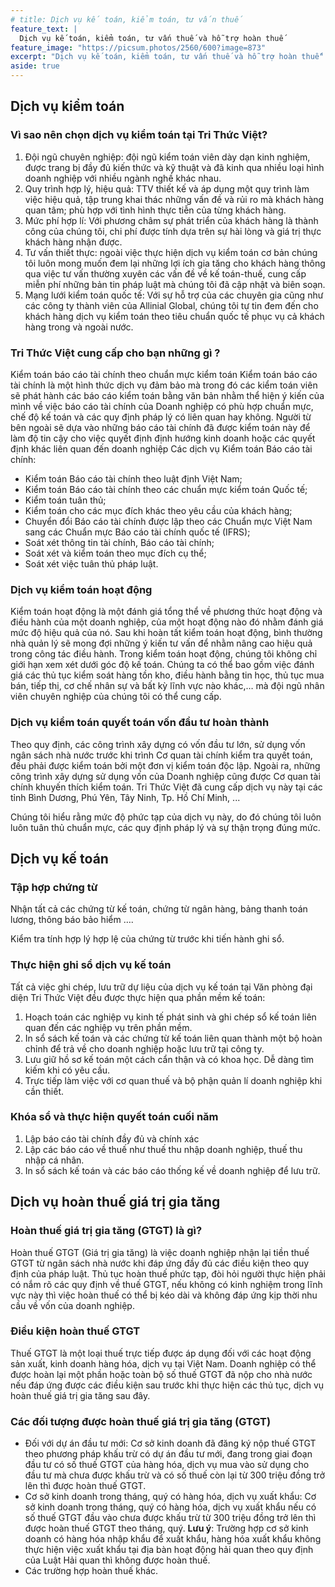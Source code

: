 ```yaml
---
# title: Dịch vụ kế toán, kiểm toán, tư vấn thuế
feature_text: |
  Dịch vụ kế toán, kiểm toán, tư vấn thuế và hỗ trợ hoàn thuế
feature_image: "https://picsum.photos/2560/600?image=873"
excerpt: "Dịch vụ kế toán, kiểm toán, tư vấn thuế và hỗ trợ hoàn thuế"
aside: true
---
```


<!-- # Heading 1

## Heading 2

### Heading 3

#### Heading 4

##### Heading 5

###### Heading 6

<small>A small element</small> -->

## Dịch vụ kiểm toán

### Vì sao nên chọn dịch vụ kiểm toán tại Tri Thức Việt?

1. Đội ngũ chuyên nghiệp: đội ngũ kiểm toán viên dày dạn kinh nghiệm, được trang bị đầy đủ kiến thức và kỹ thuật và đã kinh qua nhiều loại hình doanh nghiệp với nhiều ngành nghề khác nhau.
2. Quy trình hợp lý, hiệu quả: TTV thiết kế và áp dụng một quy trình làm việc hiệu quả, tập trung khai thác những vấn đề và rủi ro mà khách hàng quan tâm; phù hợp với tình hình thực tiễn của từng khách hàng.
3. Mức phí hợp lí: Với phương châm sự phát triển của khách hàng là thành công của chúng tôi, chi phí được tính dựa trên sự hài lòng và giá trị thực khách hàng nhận được.
4. Tư vấn thiết thực: ngoài việc thực hiện dịch vụ kiểm toán cơ bản chúng tôi luôn mong muốn đem lại những lợi ích gia tăng cho khách hàng thông qua việc tư vấn thường xuyên các vấn đề về kế toán-thuế, cung cấp miễn phí những bản tin pháp luật mà chúng tôi đã cập nhật và biên soạn.
5. Mạng lưới kiểm toán quốc tế: Với sự hỗ trợ của các chuyên gia cũng như các công ty thành viên của Allinial Global, chúng tôi tự tin đem đến cho khách hàng dịch vụ kiểm toán theo tiêu chuẩn quốc tế phục vụ cả khách hàng trong và ngoài nước.

### Tri Thức Việt cung cấp cho bạn những gì ?

Kiểm toán báo cáo tài chính theo chuẩn mực kiểm toán
Kiểm toán báo cáo tài chính là một hình thức dịch vụ đảm bảo mà trong đó các kiểm toán viên sẽ phát hành các báo cáo kiểm toán bằng văn bản nhằm thể hiện ý kiến của mình về việc báo cáo tài chính của Doanh nghiệp có phù hợp chuẩn mực, chế độ kế toán và các quy định pháp lý có liên quan hay không. Người từ bên ngoài sẽ dựa vào những báo cáo tài chính đã được kiểm toán này để làm độ tin cậy cho việc quyết định định hướng kinh doanh hoặc các quyết định khác liên quan đến doanh nghiệp
Các dịch vụ Kiểm toán Báo cáo tài chính:
* Kiểm toán Báo cáo tài chính theo luật định Việt Nam;
* Kiểm toán Báo cáo tài chính theo các chuẩn mực kiểm toán Quốc tế;
* Kiểm toán tuân thủ;
* Kiểm toán cho các mục đích khác theo yêu cầu của khách hàng;
* Chuyển đổi Báo cáo tài chính được lập theo các Chuẩn mực Việt Nam sang các Chuẩn mực Báo cáo tài chính quốc tế (IFRS);
* Soát xét thông tin tài chính, Báo cáo tài chính;
* Soát xét và kiểm toán theo mục đích cụ thể;
* Soát xét việc tuân thủ pháp luật.

### Dịch vụ kiểm toán hoạt động

Kiểm toán hoạt động là một đánh giá tổng thể về phương thức hoạt động và điều hành của một doanh nghiệp, của một hoạt động nào đó nhằm đánh giá mức độ hiệu quả của nó. Sau khi hoàn tất kiểm toán hoạt động, bình thường nhà quản lý sẽ mong đợi những ý kiến tư vấn để nhằm nâng cao hiệu quả trong công tác điều hành. Trong kiểm toán hoạt động, chúng tôi không chỉ giới hạn xem xét dưới góc độ kế toán. Chúng ta có thể bao gồm việc đánh giá các thủ tục kiểm soát hàng tồn kho, điều hành bằng tin học, thủ tục mua bán, tiếp thị, cơ chế nhân sự và bất kỳ lĩnh vực nào khác,…  mà đội ngũ nhân viên chuyên nghiệp của chúng tôi có thể cung cấp.

### Dịch vụ kiểm toán quyết toán vốn đầu tư hoàn thành

Theo quy định, các công trình xây dựng có vốn đầu tư lớn, sử dụng vốn ngân sách nhà nước trước khi trình Cơ quan tài chính kiểm tra quyết toán, đều phải được kiểm toán bởi một đơn vị kiểm toán độc lập. Ngoài ra, những công trình xây dựng sử dụng vốn của Doanh nghiệp cũng được Cơ quan tài chính khuyến thích kiểm toán. Tri Thức Việt đã cung cấp dịch vụ này tại các tỉnh Bình Dương, Phú Yên, Tây Ninh, Tp. Hồ Chí Minh, ...

Chúng tôi hiểu rằng mức độ phức tạp của dịch vụ này, do đó chúng tôi luôn luôn tuân thủ chuẩn mực, các quy định pháp lý và sự thận trọng đúng mức.

## Dịch vụ kế toán
### Tập hợp chứng từ 
Nhận tất cả các chứng từ kế toán, chứng từ ngân hàng, bảng thanh toán lương, thông báo bảo hiểm …. 

Kiểm tra tính hợp lý hợp lệ của chứng từ trước khi tiến hành ghi sổ.

### Thực hiện ghi sổ dịch vụ kế toán
Tất cả việc ghi chép, lưu trữ dự liệu của dịch vụ kế toán tại Văn phòng đại diện Tri Thức Việt đều được thực hiện qua phần mềm kế toán:
1.	Hoạch toán các nghiệp vụ kinh tế phát sinh và ghi chép sổ kế toán liên quan đến các nghiệp vụ trên phần mềm.
2.	In sổ sách kế toán và các chứng từ kế toán liên quan thành một bộ hoàn chỉnh để trả về cho doanh nghiệp hoặc lưu trữ tại công ty.
3.	Lưu giữ hồ sơ kế toán một cách cẩn thận và có khoa học. Dễ dàng tìm kiếm khi có yêu cầu.
4.	Trực tiếp làm việc với cơ quan thuế và bộ phận quản lí doanh nghiệp khi cần thiết.

### Khóa sổ và thực hiện quyết toán cuối năm
1.	Lập báo cáo tài chính đầy đủ và chính xác
2.	Lập các báo cáo về thuế như thuế thu nhập doanh nghiệp, thuế thu nhập cá nhân.
3.	In sổ sách kế toán và các báo cáo thống kế về doanh nghiệp để lưu trữ.

## Dịch vụ hoàn thuế giá trị gia tăng
### Hoàn thuế giá trị gia tăng (GTGT) là gì?

Hoàn thuế GTGT (Giá trị gia tăng) là việc doanh nghiệp nhận lại tiền thuế GTGT từ ngân sách nhà nước khi đáp ứng đầy đủ các điều kiện theo quy định của pháp luật.
Thủ tục hoàn thuế phức tạp, đòi hỏi người thực hiện phải có nắm rõ các quy định về thuế GTGT, nếu không có kinh nghiệm trong lĩnh vực này thì việc hoàn thuế có thể bị kéo dài và không đáp ứng kịp thời nhu cầu về vốn của doanh nghiệp.
### Điều kiện hoàn thuế GTGT
Thuế GTGT là một loại thuế trực tiếp được áp dụng đối với các hoạt động sản xuất, kinh doanh hàng hóa, dịch vụ tại Việt Nam. Doanh nghiệp có thể được hoàn lại một phần hoặc toàn bộ số thuế GTGT đã nộp cho nhà nước nếu đáp ứng được các điều kiện sau trước khi thực hiện các thủ tục, dịch vụ hoàn thuế giá trị gia tăng sau đây.
### Các đối tượng được hoàn thuế giá trị gia tăng (GTGT)

* Đối với dự án đầu tư mới:
Cơ sở kinh doanh đã đăng ký nộp thuế GTGT theo phương pháp khấu trừ có dự án đầu tư mới, đang trong giai đoạn đầu tư có số thuế GTGT của hàng hóa, dịch vụ mua vào sử dụng cho đầu tư mà chưa được khấu trừ và có số thuế còn lại từ 300 triệu đồng trở lên thì được hoàn thuế GTGT.
* Cơ sở kinh doanh trong tháng, quý có hàng hóa, dịch vụ xuất khẩu:
Cơ sở kinh doanh trong tháng, quý có hàng hóa, dịch vụ xuất khẩu nếu có số thuế GTGT đầu vào chưa được khấu trừ từ 300 triệu đồng trở lên thì được hoàn thuế GTGT theo tháng, quý.
**Lưu ý**: Trường hợp cơ sở kinh doanh có hàng hóa nhập khẩu để xuất khẩu, hàng hóa xuất khẩu không thực hiện việc xuất khẩu tại địa bàn hoạt động hải quan theo quy định của Luật Hải quan thì không được hoàn thuế.
* Các trường hợp hoàn thuế khác.


<!-- 
> A simple blockquote

Some HTML...

``` html
<blockquote cite="http://www.imdb.com/title/tt0284978/quotes/qt1375101">
  <p>You planning a vacation, Mr. Sullivan?</p>
  <footer>
    <a href="http://www.imdb.com/title/tt0284978/quotes/qt1375101">Sunways Security Guard</a>
  </footer>
</blockquote>
```

...CSS...

``` css
blockquote {
  text-align: center;
  font-weight: bold;
}
blockquote footer {
  font-size: .8rem;
}
```

...and JavaScript

``` js
const blockquote = document.querySelector("blockquote")
const bolden = (keyString, string) =>
  string.replace(new RegExp(keyString, 'g'), '<strong>'+keyString+'</strong>')

blockquote.innerHTML = bolden("Mr. Sullivan", blockquote.innerHTML)
```

`Single line of code` -->

<!-- ## HTML Includes -->

<!-- ### Phiếu liên lạc

{% include site-form.html %}

``` html
{% raw %}{% include site-form.html %}{% endraw %}
``` -->

<!-- ### Demo map embed

{% include map.html id="1UT-2Z-Vg_MG_TrS5X2p8SthsJhc" title="Coffee shop map" %}

``` html
{% raw %}{% include map.html id="XXXXXX" title="Coffee shop map" %}{% endraw %}
``` -->
<!-- 
### Button include

{% include button.html text="A button" link="https://david.darn.es" %}

{% include button.html text="A button with icon" link="https://twitter.com/daviddarnes" icon="twitter" %}

``` html
{% raw %}{% include button.html text="A button" link="https://david.darn.es" %}
{% include button.html text="A button with icon" link="https://twitter.com/daviddarnes" icon="twitter" %}{% endraw %}
```

### Icon include

{% include icon.html id="twitter" title="twitter" %} [{% include icon.html id="linkedin" title="twitter" %}](https://www.linkedin.com/in/daviddarnes)

``` html
{% raw %}{% include icon.html id="twitter" title="twitter" %}
[{% include icon.html id="linkedin" title="twitter" %}](https://www.linkedin.com/in/daviddarnes){% endraw %}
```

### Video include

{% include video.html id="zrkcGL5H3MU" title="Siteleaf tutorial video" %}

``` html
{% raw %}{% include video.html id="zrkcGL5H3MU" title="Siteleaf tutorial video" %}{% endraw %}
```


### Image includes

{% include figure.html image="https://picsum.photos/600/800?image=894" caption="Image with caption" width="300" height="800" %}

{% include figure.html image="https://picsum.photos/600/800?image=894" caption="Right aligned image" position="right" width="300" height="800" %}

{% include figure.html image="https://picsum.photos/600/800?image=894" caption="Left aligned image" position="left" width="300" height="800" %}

{% include figure.html image="https://picsum.photos/1600/800?image=894" alt="Image with just alt text" %}

``` html
{% raw %}{% include figure.html image="https://picsum.photos/600/800?image=894" caption="Image with caption" width="300" height="800" %}

{% include figure.html image="https://picsum.photos/600/800?image=894" caption="Right aligned image" position="right" width="300" height="800" %}

{% include figure.html image="https://picsum.photos/600/800?image=894" caption="Left aligned image" position="left" width="300" height="800" %}

{% include figure.html image="https://picsum.photos/1600/800?image=894" alt="Image with just alt text" %}{% endraw %}
``` -->
